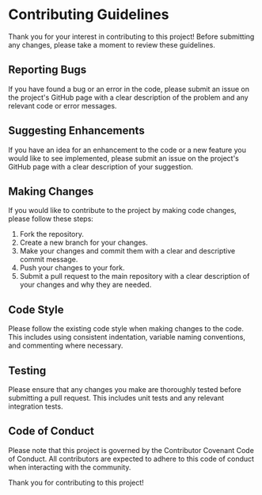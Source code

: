 # Contributing Guidelines

Thank you for your interest in contributing to this project! Before submitting any changes, please take a moment to review these guidelines.

## Reporting Bugs

If you have found a bug or an error in the code, please submit an issue on the project's GitHub page with a clear description of the problem and any relevant code or error messages.

## Suggesting Enhancements

If you have an idea for an enhancement to the code or a new feature you would like to see implemented, please submit an issue on the project's GitHub page with a clear description of your suggestion.

## Making Changes

If you would like to contribute to the project by making code changes, please follow these steps:

1. Fork the repository.
2. Create a new branch for your changes.
3. Make your changes and commit them with a clear and descriptive commit message.
4. Push your changes to your fork.
5. Submit a pull request to the main repository with a clear description of your changes and why they are needed.

## Code Style

Please follow the existing code style when making changes to the code. This includes using consistent indentation, variable naming conventions, and commenting where necessary.

## Testing

Please ensure that any changes you make are thoroughly tested before submitting a pull request. This includes unit tests and any relevant integration tests.

## Code of Conduct

Please note that this project is governed by the Contributor Covenant Code of Conduct. All contributors are expected to adhere to this code of conduct when interacting with the community.

Thank you for contributing to this project!
